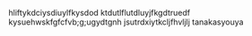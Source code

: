 hliftykdciysdiuylfkysdod
ktdutlflutdluyjfkgdtruedf
kysuehwskfgfcfvb;g;ugydtgnh
jsutrdxiytkcljfhvljlj
tanakasyouya